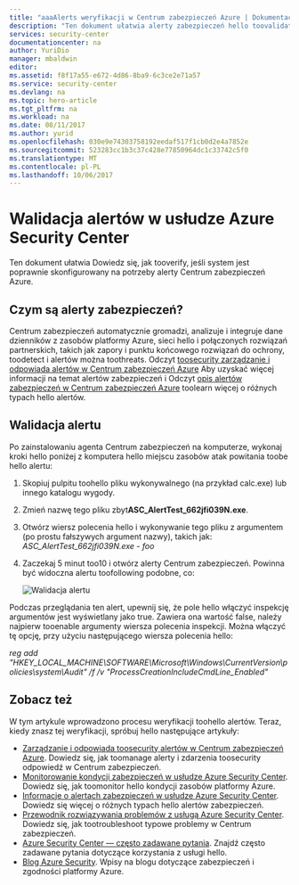 ```yaml
---
title: "aaaAlerts weryfikacji w Centrum zabezpieczeń Azure | Dokumentacja firmy Microsoft"
description: "Ten dokument ułatwia alerty zabezpieczeń hello toovalidate w Centrum zabezpieczeń Azure."
services: security-center
documentationcenter: na
author: YuriDio
manager: mbaldwin
editor: 
ms.assetid: f8f17a55-e672-4d86-8ba9-6c3ce2e71a57
ms.service: security-center
ms.devlang: na
ms.topic: hero-article
ms.tgt_pltfrm: na
ms.workload: na
ms.date: 08/11/2017
ms.author: yurid
ms.openlocfilehash: 030e9e74303758192eedaf517f1cb0d2e4a7852e
ms.sourcegitcommit: 523283cc1b3c37c428e77850964dc1c33742c5f0
ms.translationtype: MT
ms.contentlocale: pl-PL
ms.lasthandoff: 10/06/2017
---
```

# <a name="alerts-validation-in-azure-security-center"></a>Walidacja alertów w usłudze Azure Security Center
Ten dokument ułatwia Dowiedz się, jak tooverify, jeśli system jest poprawnie skonfigurowany na potrzeby alerty Centrum zabezpieczeń Azure.

## <a name="what-are-security-alerts"></a>Czym są alerty zabezpieczeń?
Centrum zabezpieczeń automatycznie gromadzi, analizuje i integruje dane dzienników z zasobów platformy Azure, sieci hello i połączonych rozwiązań partnerskich, takich jak zapory i punktu końcowego rozwiązań do ochrony, toodetect i alertów można toothreats. Odczyt [toosecurity zarządzanie i odpowiada alertów w Centrum zabezpieczeń Azure](https://docs.microsoft.com/azure/security-center/security-center-managing-and-responding-alerts) Aby uzyskać więcej informacji na temat alertów zabezpieczeń i Odczyt [opis alertów zabezpieczeń w Centrum zabezpieczeń Azure](https://docs.microsoft.com/azure/security-center/security-center-alerts-type) toolearn więcej o różnych typach hello alertów.

## <a name="alert-validation"></a>Walidacja alertu
Po zainstalowaniu agenta Centrum zabezpieczeń na komputerze, wykonaj kroki hello poniżej z komputera hello miejscu zasobów atak powitania toobe hello alertu:

1. Skopiuj pulpitu toohello pliku wykonywalnego (na przykład calc.exe) lub innego katalogu wygody.
2. Zmień nazwę tego pliku zbyt**ASC_AlertTest_662jfi039N.exe**.
3. Otwórz wiersz polecenia hello i wykonywanie tego pliku z argumentem (po prostu fałszywych argument nazwy), takich jak: *ASC_AlertTest_662jfi039N.exe - foo*
4. Zaczekaj 5 minut too10 i otwórz alerty Centrum zabezpieczeń. Powinna być widoczna alertu toofollowing podobne, co:

    ![Walidacja alertu](./media/security-center-alert-validation/security-center-alert-validation-fig1.png)

Podczas przeglądania ten alert, upewnij się, że pole hello włączyć inspekcję argumentów jest wyświetlany jako true. Zawiera ona wartość false, należy najpierw tooenable argumenty wiersza polecenia inspekcji. Można włączyć tę opcję, przy użyciu następującego wiersza polecenia hello:

*reg add "HKEY_LOCAL_MACHINE\SOFTWARE\Microsoft\Windows\CurrentVersion\policies\system\Audit" /f /v "ProcessCreationIncludeCmdLine_Enabled"*


## <a name="see-also"></a>Zobacz też
W tym artykule wprowadzono procesu weryfikacji toohello alertów. Teraz, kiedy znasz tej weryfikacji, spróbuj hello następujące artykuły:

* [Zarządzanie i odpowiada toosecurity alertów w Centrum zabezpieczeń Azure](https://docs.microsoft.com/azure/security-center/security-center-managing-and-responding-alerts). Dowiedz się, jak toomanage alerty i zdarzenia toosecurity odpowiedź w Centrum zabezpieczeń.
* [Monitorowanie kondycji zabezpieczeń w usłudze Azure Security Center](security-center-monitoring.md). Dowiedz się, jak toomonitor hello kondycji zasobów platformy Azure.
* [Informacje o alertach zabezpieczeń w usłudze Azure Security Center](https://docs.microsoft.com/azure/security-center/security-center-alerts-type). Dowiedz się więcej o różnych typach hello alertów zabezpieczeń.
* [Przewodnik rozwiązywania problemów z usługą Azure Security Center](https://docs.microsoft.com/azure/security-center/security-center-troubleshooting-guide). Dowiedz się, jak tootroubleshoot typowe problemy w Centrum zabezpieczeń. 
* [Azure Security Center — często zadawane pytania](security-center-faq.md). Znajdź często zadawane pytania dotyczące korzystania z usługi hello.
* [Blog Azure Security](http://blogs.msdn.com/b/azuresecurity/). Wpisy na blogu dotyczące zabezpieczeń i zgodności platformy Azure.

